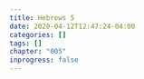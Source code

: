 ```yaml
---
title: Hebrews 5
date: 2020-04-12T12:47:24-04:00
categories: []
tags: []
chapter: "005"
inprogress: false
---
```


